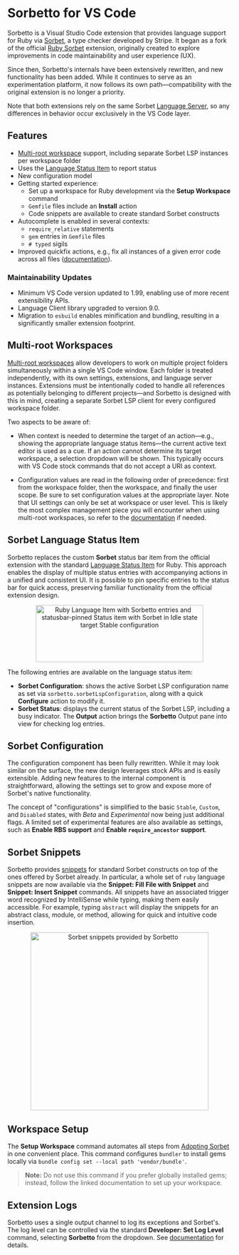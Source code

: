 # Sorbetto for VS Code

Sorbetto is a Visual Studio Code extension that provides language support for Ruby via [Sorbet](https://github.com/sorbet/sorbet), a type checker developed by Stripe. It began as a fork of the official [Ruby Sorbet](https://github.com/sorbet/sorbet/tree/master/vscode_extension) extension, originally created to explore improvements in code maintainability and user experience (UX).

Since then, Sorbetto's internals have been extensively rewritten, and new functionality has been added. While it continues to serve as an experimentation platform, it now follows its own path—compatibility with the original extension is no longer a priority.

Note that both extensions rely on the same Sorbet [Language Server](https://code.visualstudio.com/api/language-extensions/language-server-extension-guide#why-language-server), so any differences in behavior occur exclusively in the VS Code layer.

## Features

- [Multi-root workspace](https://code.visualstudio.com/docs/editing/workspaces/multi-root-workspaces) support, including separate Sorbet LSP instances per workspace folder
- Uses the [Language Status Item](https://code.visualstudio.com/api/references/vscode-api#LanguageStatusItem) to report status
- New configuration model
- Getting started experience:
  - Set up a workspace for Ruby development via the **Setup Workspace** command
  - `Gemfile` files include an **Install** action
  - Code snippets are available to create standard Sorbet constructs
- Autocomplete is enabled in several contexts:
  - `require_relative` statements
  - `gem` entries in `Gemfile` files
  - `# typed` sigils
- Improved quickfix actions, e.g., fix all instances of a given error code across all files ([documentation](https://sorbet.org/docs/cli#limiting-autocorrect-suggestions)).

### Maintainability Updates
- Minimum VS Code version updated to 1.99, enabling use of more recent extensibility APIs.
- Language Client library upgraded to version 9.0.
- Migration to `esbuild` enables minification and bundling, resulting in a significantly smaller extension footprint.

## Multi-root Workspaces
[Multi-root workspaces](https://code.visualstudio.com/docs/editing/workspaces/multi-root-workspaces) allow developers to work on multiple project folders simultaneously within a single VS Code window. Each folder is treated independently, with its own settings, extensions, and language server instances. Extensions must be intentionally coded to handle all references as potentially belonging to different projects—and Sorbetto is designed with this in mind, creating a separate Sorbet LSP client for every configured workspace folder.

Two aspects to be aware of:

- When context is needed to determine the target of an action—e.g., showing the appropriate language status items—the current active text editor is used as a cue. If an action cannot determine its target workspace, a selection dropdown will be shown. This typically occurs with VS Code stock commands that do not accept a URI as context.

- Configuration values are read in the following order of precedence: first from the workspace folder, then the workspace, and finally the user scope. Be sure to set configuration values at the appropriate layer. Note that UI settings can only be set at workspace or user level. This is likely the most complex management piece you will encounter when using multi-root workspaces, so refer to the [documentation](https://code.visualstudio.com/docs/editing/workspaces/multi-root-workspaces#_settings) if needed. 
 
## Sorbet Language Status Item
Sorbetto replaces the custom **Sorbet** status bar item from the official extension with the standard [Language Status Item](https://code.visualstudio.com/api/references/vscode-api#LanguageStatusItem) for Ruby. This approach enables the display of multiple status entries with accompanying actions in a unified and consistent UI. It is possible to pin specific entries to the status bar for quick access, preserving familiar functionality from the official extension design.

<p align=center>
  <img width="376" height="128" src="https://github.com/user-attachments/assets/5ca5466e-bacd-41a6-a5f9-07fdfd7051e5" alt="Ruby Language Item with Sorbetto entries and statusbar-pinned Status item with Sorbet in Idle state target Stable configuration" />
</p>

The following entries are available on the language status item:
- **Sorbet Configuration**: shows the active Sorbet LSP configuration name as set via `sorbetto.sorbetLspConfiguration`, along with a quick **Configure** action to modify it.
- **Sorbet Status**: displays the current status of the Sorbet LSP, including a busy indicator. The **Output** action brings the **Sorbetto** Output pane into view for checking log entries.

## Sorbet Configuration
The configuration component has been fully rewritten. While it may look similar on the surface, the new design leverages stock APIs and is easily extensible. Adding new features to the internal component is straightforward, allowing the settings set to grow and expose more of Sorbet's native functionality.

The concept of "configurations" is simplified to the basic `Stable`, `Custom`, and `Disabled` states, with *Beta* and *Experimental* now being just additional flags. A limited set of experimental features are also available as settings, such as **Enable RBS support** and **Enable `require_ancestor` support**.

## Sorbet Snippets
Sorbetto provides [snippets](https://code.visualstudio.com/docs/editing/userdefinedsnippets) for standard Sorbet constructs on top of the ones offered by Sorbet already. In particular, a whole set of `ruby` language snippets are now available via the **Snippet: Fill File with Snippet** and **Snippet: Insert Snippet** commands.
All snippets have an associated trigger word recognized by IntelliSense while typing, making them easily accessible. For example, typing `abstract` will display the snippets for an abstract class, module, or method, allowing for quick and intuitive code insertion.

<p align=center>
  <img width=400 src="https://github.com/user-attachments/assets/d03241d1-7f83-4485-a59c-be38264e18c0" alt="Sorbet snippets provided by Sorbetto" />
</p>

## Workspace Setup
The **Setup Workspace** command automates all steps from [Adopting Sorbet](https://sorbet.org/docs/adopting) in one convenient place. This command configures `bundler` to install gems locally via `bundle config set --local path 'vendor/bundle'`.

> **Note:** Do not use this command if you prefer globally installed gems; instead, follow the linked documentation to set up your workspace.

## Extension Logs
Sorbetto uses a single output channel to log its exceptions and Sorbet's. The log level can be controlled via the standard **Developer: Set Log Level** command, selecting **Sorbetto** from the dropdown. See [documentation](https://code.visualstudio.com/updates/v1_73#_setting-log-level-per-output-channel) for details.
